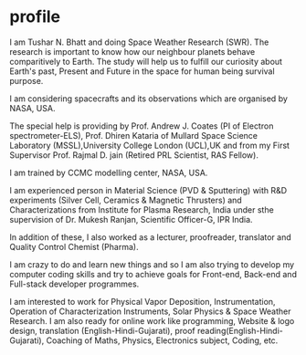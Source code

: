 # profile

I am Tushar N. Bhatt and doing Space Weather Research (SWR). The research is important to know how our neighbour planets behave comparitively to Earth. The study will help us to fulfill our curiosity about Earth's past, Present and Future in the space for human being survival purpose.

I am considering spacecrafts and its observations which are organised by NASA, USA.

The special help is providing by Prof. Andrew J. Coates (PI of Electron spectrometer-ELS), Prof. Dhiren Kataria of Mullard Space Science Laboratory (MSSL),University College London (UCL),UK and from my First Supervisor Prof. Rajmal D. jain (Retired PRL Scientist, RAS Fellow).

I am trained by CCMC modelling center, NASA, USA.
    
I am experienced person in Material Science (PVD & Sputtering) with R&D experiments (Silver Cell, Ceramics & Magnetic Thrusters) and Characterizations from Institute for Plasma Research, India under sthe supervision of Dr. Mukesh Ranjan, Scientific Officer-G, IPR India.

In addition of these, I also worked as a lecturer, proofreader, translator and Quality Control Chemist (Pharma).

I am crazy to do and learn new things and so I am also trying to develop my computer coding skills and try to achieve goals for Front-end, Back-end and Full-stack developer programmes. 

I am interested to work for Physical Vapor Deposition, Instrumentation, Operation of Characterization Instruments, Solar Physics & Space Weather Research. I am also ready for online work like programming, Website & logo design, translation (English-Hindi-Gujarati), proof reading(English-Hindi-Gujarati), Coaching of Maths, Physics, Electronics subject, Coding, etc.

<!---
tushar-tb2/tushar-tb2 is a ✨ special ✨ repository because its `README.md` (this file) appears on your GitHub profile.You can click the Preview link to take a look at your changes.
--->
